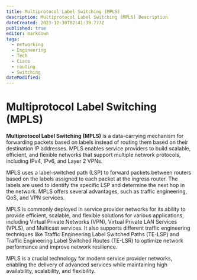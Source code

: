 ```yaml
---
title: Multiprotocol Label Switching (MPLS)
description: Multiprotocol Label Switching (MPLS) Description
dateCreated: 2023-12-30T02:41:39.777Z
published: true
editor: markdown
tags:
  - networking
  - Engineering
  - Tech
  - Cisco
  - routing
  - Switching
dateModified: 
---
```

# Multiprotocol Label Switching (MPLS)

**Multiprotocol Label Switching (MPLS)** is a data-carrying mechanism for forwarding packets based on labels instead of routing them based on their destination IP addresses. MPLS enables service providers to build scalable, efficient, and flexible networks that support multiple network protocols, including IPv4, IPv6, and Layer 2 VPNs.

MPLS uses a label-switched path (LSP) to forward packets between routers based on the labels assigned to each packet at the ingress router. The labels are used to identify the specific LSP and determine the next hop in the network. MPLS offers several advantages, such as traffic engineering, QoS, and VPN services.

MPLS is commonly deployed in service provider networks for its ability to provide efficient, scalable, and flexible solutions for various applications, including Virtual Private Networks (VPN), Virtual Private LAN Services (VPLS), and Multicast services. It also supports different traffic engineering techniques like Traffic Engineering Label Switched Paths (TE-LSP) and Traffic Engineering Label Switched Routes (TE-LSR) to optimize network performance and improve network resilience.

MPLS is a crucial technology for modern service provider networks, enabling the delivery of advanced services while maintaining high availability, scalability, and flexibility.